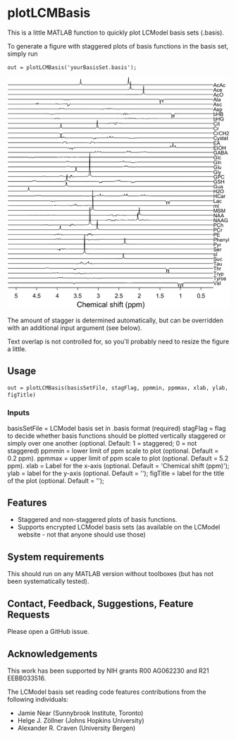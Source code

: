 # plotLCMBasis

This is a little MATLAB function to quickly plot LCModel basis sets (.basis).

To generate a figure with staggered plots of basis functions in the basis set, simply run
```
out = plotLCMBasis('yourBasisSet.basis');
```
<img src="graphics/example1.png" alt="Example basis set plot" />

The amount of stagger is determined automatically, but can be overridden with an additional input argument (see below).

Text overlap is not controlled for, so you'll probably need to resize the figure a little.

## Usage

```
out = plotLCMBasis(basisSetFile, stagFlag, ppmmin, ppmmax, xlab, ylab, figTitle)
```

### Inputs

basisSetFile    = LCModel basis set in .basis format (required)
stagFlag        = flag to decide whether basis functions should be plotted
                    vertically staggered or simply over one another (optional.
                    Default: 1 = staggered; 0 = not staggered)
ppmmin          = lower limit of ppm scale to plot (optional.  Default = 0.2 ppm).
ppmmax          = upper limit of ppm scale to plot (optional.  Default = 5.2 ppm).
xlab            = Label for the x-axis (optional.  Default = 'Chemical shift (ppm)');
ylab            = label for the y-axis (optional.  Default = '');
figTitle        = label for the title of the plot (optional.  Default = '');

## Features

- Staggered and non-staggered plots of basis functions.
- Supports encrypted LCModel basis sets (as available on the LCModel website - not that anyone should use those)

## System requirements

This should run on any MATLAB version without toolboxes (but has not been systematically tested).

## Contact, Feedback, Suggestions, Feature Requests

Please open a GitHub issue.

## Acknowledgements

This work has been supported by NIH grants R00 AG062230 and R21 EEBB033516.

The LCModel basis set reading code features contributions from the following individuals:

- Jamie Near (Sunnybrook Institute, Toronto)
- Helge J. Zöllner (Johns Hopkins University)
- Alexander R. Craven (University Bergen)